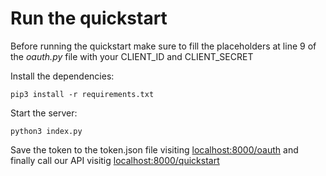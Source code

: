 # Run the quickstart

Before running the quickstart make sure to fill the placeholders at line 9 of the _oauth.py_ file with your CLIENT_ID and CLIENT_SECRET

Install the dependencies:
```
pip3 install -r requirements.txt 
````

Start the server:
```
python3 index.py
````

Save the token to the token.json file visiting [localhost:8000/oauth](localhost:8000/oauth) and finally call our API visitig [localhost:8000/quickstart](localhost:8000/quickstart)